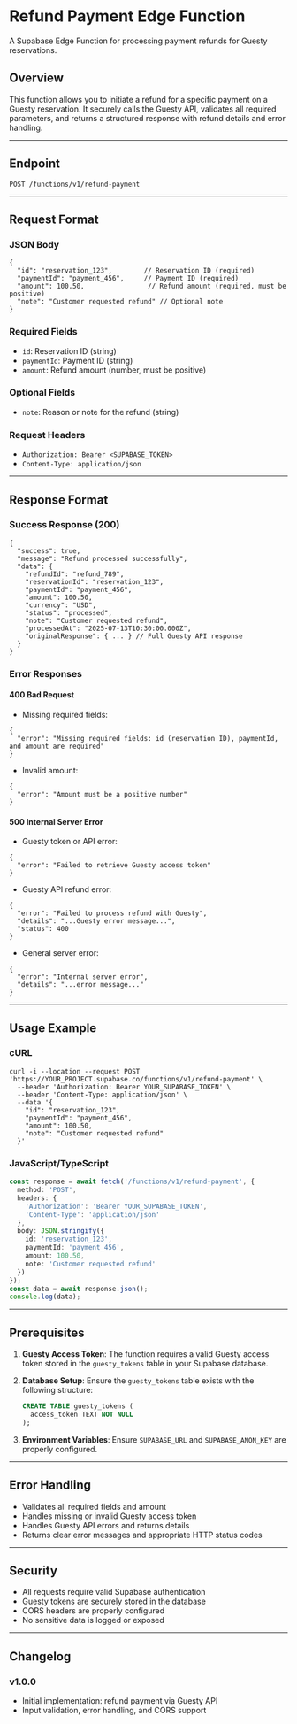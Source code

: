 # Refund Payment Edge Function

A Supabase Edge Function for processing payment refunds for Guesty reservations.

## Overview

This function allows you to initiate a refund for a specific payment on a Guesty reservation. It securely calls the Guesty API, validates all required parameters, and returns a structured response with refund details and error handling.

---

## Endpoint

```
POST /functions/v1/refund-payment
```

---

## Request Format

### JSON Body
```
{
  "id": "reservation_123",        // Reservation ID (required)
  "paymentId": "payment_456",     // Payment ID (required)
  "amount": 100.50,                // Refund amount (required, must be positive)
  "note": "Customer requested refund" // Optional note
}
```

### Required Fields
- `id`: Reservation ID (string)
- `paymentId`: Payment ID (string)
- `amount`: Refund amount (number, must be positive)

### Optional Fields
- `note`: Reason or note for the refund (string)

### Request Headers
- `Authorization: Bearer <SUPABASE_TOKEN>`
- `Content-Type: application/json`

---

## Response Format

### Success Response (200)
```
{
  "success": true,
  "message": "Refund processed successfully",
  "data": {
    "refundId": "refund_789",
    "reservationId": "reservation_123",
    "paymentId": "payment_456",
    "amount": 100.50,
    "currency": "USD",
    "status": "processed",
    "note": "Customer requested refund",
    "processedAt": "2025-07-13T10:30:00.000Z",
    "originalResponse": { ... } // Full Guesty API response
  }
}
```

### Error Responses

#### 400 Bad Request
- Missing required fields:
```
{
  "error": "Missing required fields: id (reservation ID), paymentId, and amount are required"
}
```
- Invalid amount:
```
{
  "error": "Amount must be a positive number"
}
```

#### 500 Internal Server Error
- Guesty token or API error:
```
{
  "error": "Failed to retrieve Guesty access token"
}
```
- Guesty API refund error:
```
{
  "error": "Failed to process refund with Guesty",
  "details": "...Guesty error message...",
  "status": 400
}
```
- General server error:
```
{
  "error": "Internal server error",
  "details": "...error message..."
}
```

---

## Usage Example

### cURL
```
curl -i --location --request POST 'https://YOUR_PROJECT.supabase.co/functions/v1/refund-payment' \
  --header 'Authorization: Bearer YOUR_SUPABASE_TOKEN' \
  --header 'Content-Type: application/json' \
  --data '{
    "id": "reservation_123",
    "paymentId": "payment_456",
    "amount": 100.50,
    "note": "Customer requested refund"
  }'
```

### JavaScript/TypeScript
```typescript
const response = await fetch('/functions/v1/refund-payment', {
  method: 'POST',
  headers: {
    'Authorization': 'Bearer YOUR_SUPABASE_TOKEN',
    'Content-Type': 'application/json'
  },
  body: JSON.stringify({
    id: 'reservation_123',
    paymentId: 'payment_456',
    amount: 100.50,
    note: 'Customer requested refund'
  })
});
const data = await response.json();
console.log(data);
```

---

## Prerequisites

1. **Guesty Access Token**: The function requires a valid Guesty access token stored in the `guesty_tokens` table in your Supabase database.

2. **Database Setup**: Ensure the `guesty_tokens` table exists with the following structure:
   ```sql
   CREATE TABLE guesty_tokens (
     access_token TEXT NOT NULL
   );
   ```

3. **Environment Variables**: Ensure `SUPABASE_URL` and `SUPABASE_ANON_KEY` are properly configured.

---

## Error Handling

- Validates all required fields and amount
- Handles missing or invalid Guesty access token
- Handles Guesty API errors and returns details
- Returns clear error messages and appropriate HTTP status codes

---

## Security

- All requests require valid Supabase authentication
- Guesty tokens are securely stored in the database
- CORS headers are properly configured
- No sensitive data is logged or exposed

---

## Changelog

### v1.0.0
- Initial implementation: refund payment via Guesty API
- Input validation, error handling, and CORS support
